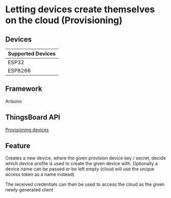# Letting devices create themselves on the cloud (Provisioning)

## Devices
| Supported Devices |
|-------------------|
|  ESP32            |
|  ESP8266          |

## Framework

Arduino

## ThingsBoard API
[Provisioning devices](https://thingsboard.io/docs/user-guide/device-provisioning/)

## Feature
Creates a new device, where the given provision device key / secret,
decide which device profile is used to create the given device with.
Optionally a device name can be passed or be left empty (cloud will use the unique access token as a name instead)

The received credentials can then be used to access the cloud as the given newly generated client
